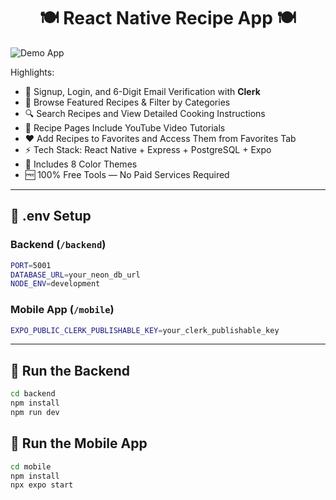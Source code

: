 <h1 align="center">🍽️ React Native Recipe App 🍽️</h1>

![Demo App](/mobile/assets/images//)

Highlights:

- 🔐 Signup, Login, and 6-Digit Email Verification with **Clerk**
- 🍳 Browse Featured Recipes & Filter by Categories
- 🔍 Search Recipes and View Detailed Cooking Instructions
- 🎥 Recipe Pages Include YouTube Video Tutorials
- ❤️ Add Recipes to Favorites and Access Them from Favorites Tab
- ⚡ Tech Stack: React Native + Express + PostgreSQL + Expo
- 🌈 Includes 8 Color Themes
- 🆓 100% Free Tools — No Paid Services Required

---

## 🧪 .env Setup

### Backend (`/backend`)

```bash
PORT=5001
DATABASE_URL=your_neon_db_url
NODE_ENV=development
```

### Mobile App (`/mobile`)

```bash
EXPO_PUBLIC_CLERK_PUBLISHABLE_KEY=your_clerk_publishable_key
```

---

## 🔧 Run the Backend

```bash
cd backend
npm install
npm run dev
```

## 📱 Run the Mobile App

```bash
cd mobile
npm install
npx expo start
```
